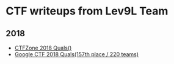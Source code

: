 # CTF writeups from Lev9L Team

## 2018

- [CTFZone 2018 Quals()](https://github.com/Lev9L-Team/ctf/tree/master/2018-07-22-CTFZone)
- [Google CTF 2018 Quals(157th place / 220 teams)](https://github.com/Lev9L-Team/ctf/tree/master/2018-06-23-google-ctf)
